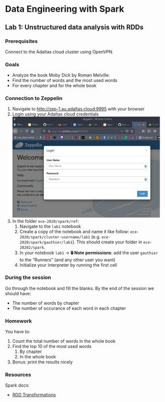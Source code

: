 # Data Engineering with Spark

## Lab 1: Unstructured data analysis with RDDs

### Prerequisites

Connect to the Adaltas cloud cluster using OpenVPN.

### Goals

- Analyze the book Moby Dick by Roman Melville:
- Find the number of words and the most used words
- For every chapter and for the whole book

### Connection to Zeppelin

1. Navigate to http://zep-1.au.adaltas.cloud:9995 with your browser
2. Login using your Adaltas cloud credentials
   ![Zeppelin login](images/zeppelin-login.png)
3. In the folder `ece-2020/spark/ref`:
   1. Navigate to the `lab1` notebook
   2. Create a copy of the notebook and name it like follow: `ece-2020/spark/cluster-username/lab1` (e.g. `ece-2020/spark/gauthier/lab1`). This should create your folder in `ece-20202/spark`.
   3. In your notebook `lab1` → **🔒 Note permissions**: add the user `gauthier` to the “Runners” (and any other user you want)
   4. Initialize your interpreter by running the first cell

### During the session

Go through the notebook and fill the blanks. By the end of the session we should have:

- The number of words by chapter
- The number of occurance of each word in each chapter

### Homework

You have to:

1. Count the total number of words in the whole book
2. Find the top 10 of the most used words
   1. By chapter
   2. In the whole book
3. Bonus: print the results nicely

### Resources

Spark docs:

- [RDD Transformations](https://spark.apache.org/docs/latest/rdd-programming-guide.html#transformations)
